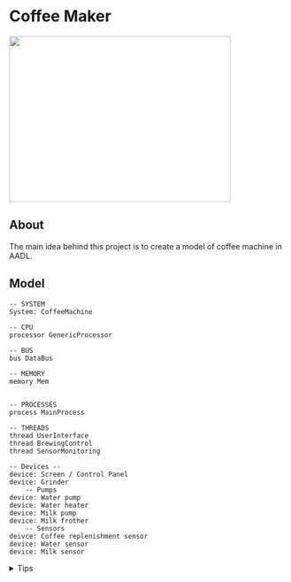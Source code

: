 # Coffee Maker
<img src="https://cdn.dribbble.com/users/1859102/screenshots/4809469/coffee-machine_1.gif" width="400" height="300">

## About 
The main idea behind this project is to create a model of coffee machine in AADL. 

## Model
```
-- SYSTEM
System: CoffeeMachine

-- CPU
processor GenericProcessor

-- BUS
bus DataBus

-- MEMORY
memory Mem


-- PROCESSES
process MainProcess

-- THREADS
thread UserInterface
thread BrewingControl
thread SensorMonitoring

-- Devices --
device: Screen / Control Panel
device: Grinder
    -- Pumps
device: Water pump
device: Water heater
device: Milk pump
device: Milk frother
    -- Sensors
deivce: Coffee replenishment sensor
device: Water sensor
device: Milk sensor
```

<details>
<summary>Tips </summary>

- Przynajmniej jeden proces na podsystem
- 0 pertów dla głównego systemu
- 0 errorów / warningow
- Analysys (Check connection binding check)
</details>
